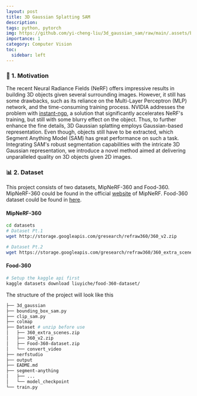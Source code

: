 ```yaml
---
layout: post
title: 3D Gaussian Splatting SAM
description: 
tags: python, pytorch
img: https://github.com/yi-cheng-liu/3d_gaussian_sam/raw/main/.assets/bulldozer.gif
importance: 1
category: Computer Vision
toc:
  sidebar: left
---
```



### 🚀 1. Motivation

The recent Neural Radiance Fields (NeRF) offers impressive results in building 3D objects given several surrounding images. However, it still has some drawbacks, such as its reliance on the Multi-Layer Perceptron (MLP) network, and the time-consuming training process. NVIDIA addresses the problem with [instant-ngp](https://github.com/NVlabs/instant-ngp), a solution that significantly accelerates NeRF's training, but still with some blurry effect on the object. Thus, to further enhance the fine details, 3D Gaussian splatting employs Gaussian-based representation. Even though, objects still have to be extracted, which Segment Anything Model (SAM) has great performance on such a task. Integrating SAM's robust segmentation capabilities with the intricate 3D Gaussian representation, we introduce a novel method aimed at delivering unparalleled quality on 3D objects given 2D images.

### 📊 2. Dataset

This project consists of two datasets, MipNeRF-360 and Food-360. MipNeRF-360 could be found in the official [website](https://jonbarron.info/mipnerf360/) of MipNeRF. Food-360 dataset could be found in [here](https://www.kaggle.com/datasets/liuyiche/food-360-dataset/). 

#### MipNeRF-360

```bash
cd datasets
# Dataset Pt.1
wget http://storage.googleapis.com/gresearch/refraw360/360_v2.zip

# Dataset Pt.2
wget https://storage.googleapis.com/gresearch/refraw360/360_extra_scenes.zip
```

#### Food-360

```bash
# Setup the kaggle api first
kaggle datasets download liuyiche/food-360-dataset/
```

The structure of the project will look like this

```bash
├── 3d_gaussian
├── bounding_box_sam.py
├── clip_sam.py
├── colmap
├── Dataset # unzip before use
│   ├── 360_extra_scenes.zip
│   ├── 360_v2.zip
│   ├── Food-360-dataset.zip
│   └── convert_video
├── nerfstudio
├── output
├── EADME.md
├── segment-anything
│   ├── ...
│   └── model_checkpoint
└── train.py
```
